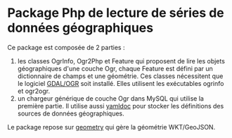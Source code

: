 # Package Php de lecture de séries de données géographiques

Ce package est composée de 2 parties :

  1. les classes OgrInfo, Ogr2Php et Feature qui proposent de lire les objets géographiques d'une couche Ogr,
    chaque Feature est défini par un dictionnaire de champs et une géométrie.
    Ces classes nécessitent que le logiciel [GDAL/OGR](https://gdal.org/) soit installé.
    Elles utilisent les exécutables ogrinfo et ogr2ogr.
  2. un chargeur générique de couche Ogr dans MySQL qui utilise la première partie.
    Il utilise aussi [yamldoc](https://github.com/benoitdavidfr/yamldoc) pour stocker les définitions
    des sources de données géographiques.
    
Le package repose sur [geometry](https://github.com/benoitdavidfr/geometry) qui gère la géométrie WKT/GeoJSON.
